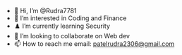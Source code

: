 - 👋 Hi, I’m @Rudra7781
- 👀 I’m interested in Coding and Finance
- ♟️ I’m currently learning Security
- 💞️ I’m looking to collaborate on Web dev
- 📫 How to reach me email: patelrudra2306@gmail.com

<!---
Rudra7781/Rudra7781 is a ✨ special ✨ repository because its `README.md` (this file) appears on your GitHub profile.
You can click the Preview link to take a look at your changes.
--->
